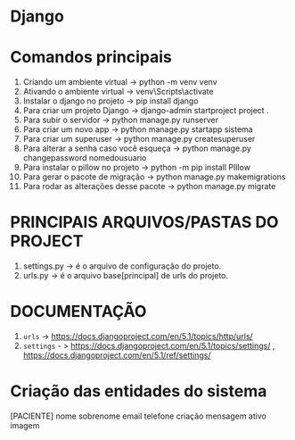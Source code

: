 # Django

# Comandos principais

1. Criando um ambiente virtual -> python -m venv venv
2. Ativando o ambiente virtual -> venv\Scripts\activate
3. Instalar o django no projeto -> pip install django
4. Para criar um projeto Django -> django-admin startproject project .
5. Para subir o servidor -> python manage.py runserver
6. Para criar um novo app -> python manage.py startapp sistema
7. Para criar um superuser -> python manage.py createsuperuser
8. Para alterar a senha caso você esqueça -> python manage.py changepassword nomedousuario
9. Para instalar o pillow no projeto -> python -m pip install PIllow
10. Para gerar o pacote de migração -> python manage.py makemigrations
11. Para rodar as alterações desse pacote -> python manage.py migrate

# PRINCIPAIS ARQUIVOS/PASTAS DO PROJECT

1. settings.py -> é o arquivo de configuração do projeto.
2. urls.py -> é o arquivo base[principal] de urls do projeto.


# DOCUMENTAÇÃO 

1. `urls` -> https://docs.djangoproject.com/en/5.1/topics/http/urls/
2. `settings` - > https://docs.djangoproject.com/en/5.1/topics/settings/ , https://docs.djangoproject.com/en/5.1/ref/settings/


# Criação das entidades do sistema

[PACIENTE]
nome
sobrenome
email
telefone
criação
mensagem
ativo
imagem
